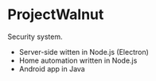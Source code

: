 # ProjectWalnut

Security system.
 - Server-side witten in Node.js (Electron)
 - Home automation written in Node.js
 - Android app in Java
